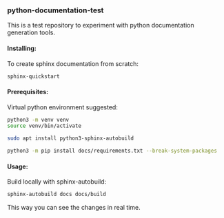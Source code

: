 ### python-documentation-test

This is a test repository to experiment with python documentation generation tools.

#### Installing:

To create sphinx documentation from scratch:
```bash
sphinx-quickstart
```

#### Prerequisites:

Virtual python environment suggested:

```bash
python3 -m venv venv
source venv/bin/activate
```

```bash
sudo apt install python3-sphinx-autobuild
```

```bash
python3 -m pip install docs/requirements.txt --break-system-packages
```

#### Usage:

Build locally with sphinx-autobuild:

```bash
sphinx-autobuild docs docs/build
```

This way you can see the changes in real time.
